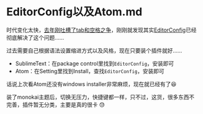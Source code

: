 # EditorConfig以及Atom.md

时代变化太快，[去年刚吐槽了tab和空格之争](https://github.com/cutsin/Passion-of-the-Cutsin/blob/master/2014/12/%E7%BC%A9%E8%BF%9B%E7%94%A8tab%E8%BF%98%E6%98%AFor%E7%A9%BA%E6%A0%BC%EF%BC%9F.md)，刚刚就发现其实[EditorConfig](http://editorconfig.org/#overview)已经彻底解决了这个问题……

过去需要自己根据语法设置缩进方式以及风格，现在只要装个插件就好……

* SublimeText：在package control里找到`EditorConfig`，安装即可
* Atom：在Setting里找到Install，查找`EditorConfig`，安装即可

话说上次看Atom还没有windows installer非常麻烦，现在就已经有了:laughing:

装了monokai主题后，切换无压力，快捷键都一样，只不过，这货，很多东西不完善，插件暂无分类，主要是真的很卡 :sweat:
